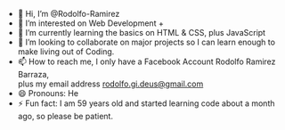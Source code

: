 - 👋 Hi, I’m @Rodolfo-Ramirez
- 👀 I’m interested on Web Development +
- 🌱 I’m currently learning the basics on HTML & CSS,  plus JavaScript
- 💞️ I’m looking to collaborate on major projects so I can learn enough to make living out of Coding.
- 📫 How to reach me,  I only have a Facebook Account Rodolfo Ramirez Barraza,  
      plus my email address rodolfo.gi.deus@gmail.com
- 😄 Pronouns: He
- ⚡ Fun fact: I am 59 years old and started learning code about a month ago,  so please be patient.

<!---
Rodolfo-Ramirez/Rodolfo-Ramirez is a ✨ special ✨ repository because its `README.md` (this file) appears on your GitHub profile.
You can click the Preview link to take a look at your changes.
--->
